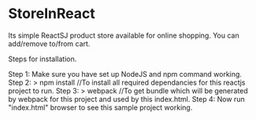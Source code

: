 # StoreInReact
Its simple ReactSJ product store available for online shopping. You can add/remove to/from cart.

Steps for installation.

Step 1: Make sure you have set up NodeJS and npm command working.
Step 2: > npm install           //To install all required dependancies for this reactjs project to run.
Step 3: > webpack               //To get bundle which will be generated by webpack for this project and used by this index.html.
Step 4: Now run "index.html" browser to see this sample project working.
